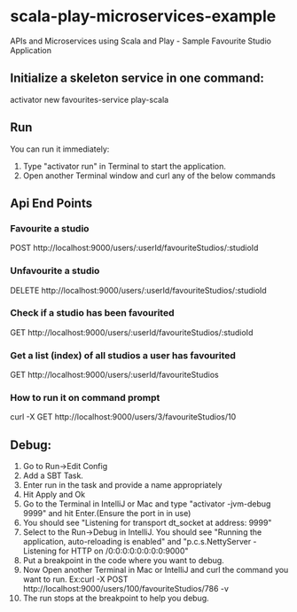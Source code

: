 # scala-play-microservices-example
APIs and Microservices using Scala and Play - Sample Favourite Studio Application 

## Initialize a skeleton service in one command:

activator new favourites-service play-scala

## Run
You can run it immediately:

1. Type "activator run" in Terminal to start the application.
2. Open another Terminal window and curl any of the below commands

## Api End Points

### Favourite a studio
POST http://localhost:9000/users/:userId/favouriteStudios/:studioId

### Unfavourite a studio
DELETE http://localhost:9000/users/:userId/favouriteStudios/:studioId

### Check if a studio has been favourited
GET http://localhost:9000/users/:userId/favouriteStudios/:studioId

### Get a list (index) of all studios a user has favourited
GET http://localhost:9000/users/:userId/favouriteStudios

### How to run it on command prompt
curl -X GET http://localhost:9000/users/3/favouriteStudios/10

## Debug:

1. Go to Run->Edit Config
2. Add a SBT Task. 
3. Enter run in the task and provide a name appropriately
4. Hit Apply and Ok
5. Go to the Terminal in IntelliJ or Mac and type "activator -jvm-debug 9999" and hit Enter.(Ensure the port in in use)
6. You should see "Listening for transport dt_socket at address: 9999"
7. Select to the Run->Debug in IntelliJ. You should see "Running the application, auto-reloading is enabled" and "p.c.s.NettyServer - Listening for HTTP on /0:0:0:0:0:0:0:0:9000"
8. Put a breakpoint in the code where you want to debug.
9. Now Open another Terminal in Mac or IntelliJ and curl the command you want to run.
  Ex:curl -X POST http://localhost:9000/users/100/favouriteStudios/786 -v
10. The run stops at the breakpoint to help you debug.

